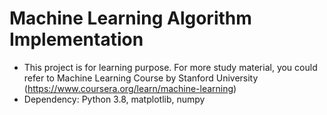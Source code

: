 # Machine Learning Algorithm Implementation

- This project is for learning purpose. For more study material, you could refer to Machine Learning Course by Stanford University (https://www.coursera.org/learn/machine-learning)
- Dependency: Python 3.8, matplotlib, numpy
